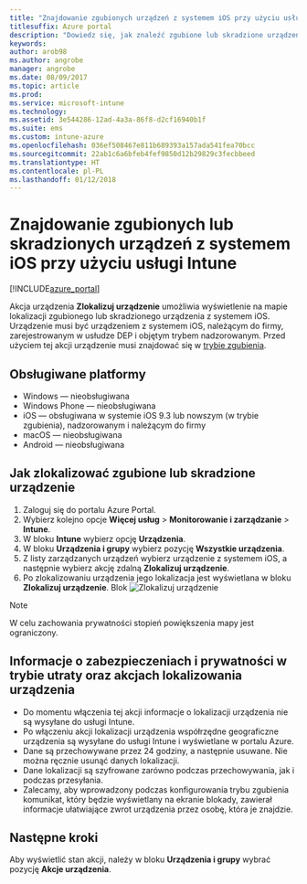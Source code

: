 ```yaml
---
title: "Znajdowanie zgubionych urządzeń z systemem iOS przy użyciu usługi Intune"
titlesuffix: Azure portal
description: "Dowiedz się, jak znaleźć zgubione lub skradzione urządzenia z systemem iOS przy użyciu usługi Intune."
keywords: 
author: arob98
ms.author: angrobe
manager: angrobe
ms.date: 08/09/2017
ms.topic: article
ms.prod: 
ms.service: microsoft-intune
ms.technology: 
ms.assetid: 3e544286-12ad-4a3a-86f8-d2cf16940b1f
ms.suite: ems
ms.custom: intune-azure
ms.openlocfilehash: 036ef508467e811b689393a157ada541fea70bcc
ms.sourcegitcommit: 22ab1c6a6bfeb4fef9850d12b29829c3fecbbeed
ms.translationtype: HT
ms.contentlocale: pl-PL
ms.lasthandoff: 01/12/2018
---
```

# <a name="locate-lost-or-stolen-ios-devices-with-intune"></a>Znajdowanie zgubionych lub skradzionych urządzeń z systemem iOS przy użyciu usługi Intune


[!INCLUDE[azure_portal](./includes/azure_portal.md)]

Akcja urządzenia **Zlokalizuj urządzenie** umożliwia wyświetlenie na mapie lokalizacji zgubionego lub skradzionego urządzenia z systemem iOS. Urządzenie musi być urządzeniem z systemem iOS, należącym do firmy, zarejestrowanym w usłudze DEP i objętym trybem nadzorowanym. Przed użyciem tej akcji urządzenie musi znajdować się w [trybie zgubienia](/intune-azure/manage-devices/lost-mode.md).

## <a name="supported-platforms"></a>Obsługiwane platformy

- Windows — nieobsługiwana
- Windows Phone — nieobsługiwana
- iOS — obsługiwana w systemie iOS 9.3 lub nowszym (w trybie zgubienia), nadzorowanym i należącym do firmy
- macOS — nieobsługiwana
- Android — nieobsługiwana

## <a name="how-to-locate-a-lost-or-stolen-device"></a>Jak zlokalizować zgubione lub skradzione urządzenie

1. Zaloguj się do portalu Azure Portal.
2. Wybierz kolejno opcje **Więcej usług** > **Monitorowanie i zarządzanie** > **Intune**.
3. W bloku **Intune** wybierz opcję **Urządzenia**.
4. W bloku **Urządzenia i grupy** wybierz pozycję **Wszystkie urządzenia**.
5. Z listy zarządzanych urządzeń wybierz urządzenie z systemem iOS, a następnie wybierz akcję zdalną **Zlokalizuj urządzenie**.
6. Po zlokalizowaniu urządzenia jego lokalizacja jest wyświetlana w bloku **Zlokalizuj urządzenie**.
    Blok ![Zlokalizuj urządzenie](./media/locate-device.png)

>[!NOTE]
>W celu zachowania prywatności stopień powiększenia mapy jest ograniczony.

## <a name="security-and-privacy-information-for-the-lost-mode-and-locate-device-actions"></a>Informacje o zabezpieczeniach i prywatności w trybie utraty oraz akcjach lokalizowania urządzenia
- Do momentu włączenia tej akcji informacje o lokalizacji urządzenia nie są wysyłane do usługi Intune.
- Po włączeniu akcji lokalizacji urządzenia współrzędne geograficzne urządzenia są wysyłane do usługi Intune i wyświetlane w portalu Azure.
- Dane są przechowywane przez 24 godziny, a następnie usuwane. Nie można ręcznie usunąć danych lokalizacji.
- Dane lokalizacji są szyfrowane zarówno podczas przechowywania, jak i podczas przesyłania.
- Zalecamy, aby wprowadzony podczas konfigurowania trybu zgubienia komunikat, który będzie wyświetlany na ekranie blokady, zawierał informacje ułatwiające zwrot urządzenia przez osobę, która je znajdzie.


## <a name="next-steps"></a>Następne kroki

Aby wyświetlić stan akcji, należy w bloku **Urządzenia i grupy** wybrać pozycję **Akcje urządzenia**.